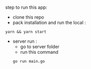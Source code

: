 step to run this app:

- clone this repo
- pack installation and run the local :

```
yarn && yarn start
```

- server run :
  - go to server folder
  - run this command
  ```
  go run main.go
  ```

